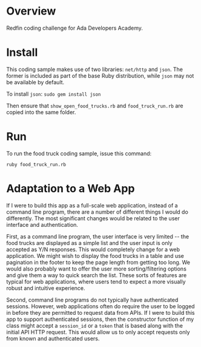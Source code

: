 # Overview

Redfin coding challenge for Ada Developers Academy.

# Install
This coding sample makes use of two libraries: `net/http` and `json`. The former is included as part of the base Ruby distribution, while `json` may not be available by default.

To install `json`:
`sudo gem install json`

Then ensure that `show_open_food_trucks.rb` and `food_truck_run.rb` are copied into the same folder.

# Run
To run the food truck coding sample, issue this command:

 `ruby food_truck_run.rb`

# Adaptation to a Web App

If I were to build this app as a full-scale web application, instead of a command line program, there are a number of different things I would do differently. The most significant changes would be related to the user interface and authentication.

First, as a command line program, the user interface is very limited -- the food trucks are displayed as a simple list and the user input is only accepted as Y/N responses. This would completely change for a web application. We might wish to display the food trucks in a table and use pagination in the footer to keep the page length from getting too long. We would also probably want to offer the user more sorting/filtering options and give them a way to quick search the list. These sorts of features are typical for web applications, where users tend to expect a more visually robust and intuitive experience.

Second, command line programs  do not typically have authenticated sessions. However, web applications often do require the user to be logged in before they are permitted to request data from APIs. If I were to build this app to support authenticated sessions, then the constructor function of my class might accept a `session_id` or a `token` that is based along with the initial API HTTP request. This would allow us to only accept requests only from known and authenticated users.
